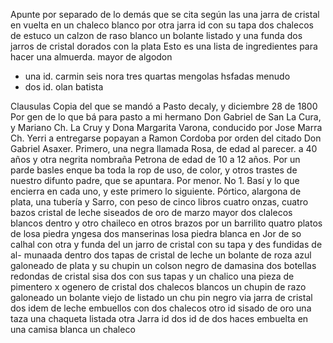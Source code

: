Apunte por separado de lo demás que se cita según las
una jarra de cristal en vuelta en un chaleco blanco
por otra jarra id con su tapa
dos chalecos de estuco
un calzon de raso blanco
un bolante listado
y una funda
dos jarros de cristal dorados con la plata
Esto es una lista de ingredientes para hacer una almuerda.
mayor de algodon
- una id. carmin seis nora tres quartas
mengolas hsfadas menudo
- dos id. olan batista

Clausulas
Copia del que se mandó a Pasto decaly, y diciembre 28 de 1800
Por gen de lo que bá para pasto a mi hermano Don Gabriel de San
La Cura, y Mariano Ch.
La Cruy y Dona Margarita Varona, conducido por Jose Marra Ch. Yerri a entregarse popayan a Ramon Cordoba por orden del citado Don Gabriel Asaxer. Primero, una negra llamada Rosa, de edad al parecer.
a 40 años y otra negrita nombraña Petrona de edad de 10 a 12 años. Por un parde basles enque ba toda la rop de uso, de color, y otros trastes de nuestro difunto padre, que se apuntara.
Por menor.
No 1. Basí y lo que encierra en cada uno, y este primero lo siguiente.
Pórtico, alargona de plata, una tubería y Sarro, con peso de cinco
libros cuatro onzas, cuatro bazos cristal de leche siseados de oro
de marzo mayor
dos clalecos blancos dentro
y otro chaileco
en otros brazos
por un barrilito
quatro
platos de losa piedra yngesa
dos manserinas losa piedra
blanca
en Jor de so calhal con otra y funda del
un jarro de cristal con su tapa y des fundidas de al- munaada dentro dos tapas de cristal de leche un bolante de roza azul galoneado de plata y su chupin un colson negro de damasina dos botellas redondas de cristal sisa
dos con sus tapas y un chalico una pieza de pimentero x
ogenero de cristal dos chalecos blancos un chupin de
razo galoneado un bolante viejo de listado un chu
pin negro
via jarra de cristal
dos idem de leche
embuellos con dos chalecos
otro id sisado de oro
una taza
una chaqueta listada
otra Jarra id
dos id de dos haces
embuelta en una camisa blanca
un chaleco